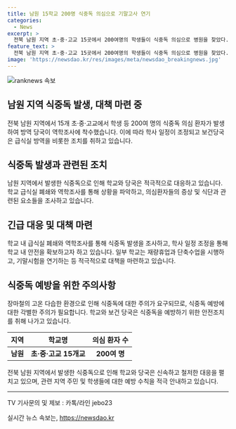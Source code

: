 ```yaml
---
title: 남원 15학교 200명 식중독 의심으로 기말고사 연기
categories:
  - News
excerpt: >
  전북 남원 지역 초·중·고교 15곳에서 200여명의 학생들이 식중독 의심으로 병원을 찾았다. 식단표 검토와 급식실 방역이 이뤄졌으며, 남원의료원은 대규모 환자 발생으로 재난 의료 대응체계를 가동했다. 학교들은 재량휴업과 기말고사 연기 등 학사 일정을 조정하며, 보건당국과 교육청은 역학조사에 착수했다. 장마철로 식중독에 대한 주의가 필요하다.
feature_text: >
  전북 남원 지역 초·중·고교 15곳에서 200여명의 학생들이 식중독 의심으로 병원을 찾았다. 식단표 검토와 급식실 방역이 이뤄졌으며, 남원의료원은 대규모 환자 발생으로 재난 의료 대응체계를 가동했다. 학교들은 재량휴업과 기말고사 연기 등 학사 일정을 조정하며, 보건당국과 교육청은 역학조사에 착수했다. 장마철로 식중독에 대한 주의가 필요하다.
image: 'https://newsdao.kr/res/images/meta/newsdao_breakingnews.jpg'
---
```


<p><img src="https://newsdao.kr/res/images/meta/newsdao_breakingnews.jpg" alt="ranknews 속보" /></p>

<h2 data-ke-size="size26">남원 지역 식중독 발생, 대책 마련 중</h2>

<p data-ke-size="size16">전북 남원 지역에서 15개 초·중·고교에서 학생 등 200여 명의 식중독 의심 환자가 발생하여 방역 당국이 역학조사에 착수했습니다. 이에 따라 학사 일정이 조정되고 보건당국은 급식실 방역을 비롯한 조치를 취하고 있습니다.</p>

<h2 data-ke-size="size24">식중독 발생과 관련된 조치</h2>

<p data-ke-size="size16">남원 지역에서 발생한 식중독으로 인해 학교와 당국은 적극적으로 대응하고 있습니다. 학교 급식실 폐쇄와 역학조사를 통해 상황을 파악하고, 의심환자들의 증상 및 식단과 관련된 요소들을 조사하고 있습니다.</p>

<h2 data-ke-size="size24">긴급 대응 및 대책 마련</h2>

<p data-ke-size="size16">학교 내 급식실 폐쇄와 역학조사를 통해 식중독 발생을 조사하고, 학사 일정 조정을 통해 학교 내 안전을 확보하고자 하고 있습니다. 일부 학교는 재량휴업과 단축수업을 시행하고, 기말시험을 연기하는 등 적극적으로 대책을 마련하고 있습니다.</p>

<h2 data-ke-size="size24">식중독 예방을 위한 주의사항</h2>

<p data-ke-size="size16">장마철의 고온 다습한 환경으로 인해 식중독에 대한 주의가 요구되므로, 식중독 예방에 대한 각별한 주의가 필요합니다. 학교와 보건 당국은 식중독을 예방하기 위한 안전조치를 취해 나가고 있습니다.</p>

<table>
    <thead>
        <tr>
            <th style="text-align: left;">지역</th>
            <th style="text-align: center;">학교명</th>
            <th style="text-align: center;">의심 환자 수</th>
        </tr>
    </thead>
    <tbody>
        <tr>
            <td style="text-align: left;"><b>남원</b></td>
            <td style="text-align: center;"><b>초·중·고교 15개교</b></td>
            <td style="text-align: center;"><b>200여 명</b></td>
        </tr>
    </tbody>
</table>

<p data-ke-size="size16">전북 남원 지역에서 발생한 식중독으로 인해 학교와 당국은 신속하고 철저한 대응을 펼치고 있으며, 관련 지역 주민 및 학생들에 대한 예방 수칙을 적극 안내하고 있습니다.</p>

<hr>

<p data-ke-size="size16">TV 기사문의 및 제보 : 카톡/라인 jebo23</p>
실시간 뉴스 속보는, <a href="https://newsdao.kr" rel="dofollow">https://newsdao.kr</a>


